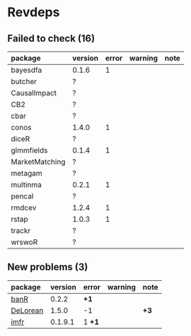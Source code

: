 # Revdeps

## Failed to check (16)

|package        |version |error |warning |note |
|:--------------|:-------|:-----|:-------|:----|
|bayesdfa       |0.1.6   |1     |        |     |
|butcher        |?       |      |        |     |
|CausalImpact   |?       |      |        |     |
|CB2            |?       |      |        |     |
|cbar           |?       |      |        |     |
|conos          |1.4.0   |1     |        |     |
|diceR          |?       |      |        |     |
|glmmfields     |0.1.4   |1     |        |     |
|MarketMatching |?       |      |        |     |
|metagam        |?       |      |        |     |
|multinma       |0.2.1   |1     |        |     |
|pencal         |?       |      |        |     |
|rmdcev         |1.2.4   |1     |        |     |
|rstap          |1.0.3   |1     |        |     |
|trackr         |?       |      |        |     |
|wrswoR         |?       |      |        |     |

## New problems (3)

|package                          |version |error    |warning |note   |
|:--------------------------------|:-------|:--------|:-------|:------|
|[banR](problems.md#banr)         |0.2.2   |__+1__   |        |       |
|[DeLorean](problems.md#delorean) |1.5.0   |-1       |        |__+3__ |
|[imfr](problems.md#imfr)         |0.1.9.1 |1 __+1__ |        |       |

